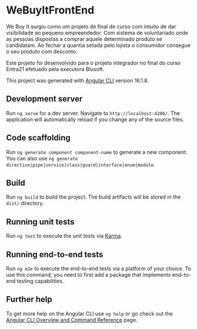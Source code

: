 # WeBuyItFrontEnd

We Buy It surgiu como um projeto de final de curso com intuito de dar visibilidade ao pequeno empreendedor. 
Com sistema de voluntariado onde as pessoas dispostas a comprar aquele determinado produto se candidatam. 
Ao fechar a quantia setada pelo lojista o consumidor consegue o seu produto com desconto. 

Este projeto foi desenvolvido para o projeto integrador no final do curso Entra21 efetuado pela executora Blusoft.

This project was generated with [Angular CLI](https://github.com/angular/angular-cli) version 16.1.8.

## Development server

Run `ng serve` for a dev server. Navigate to `http://localhost:4200/`. The application will automatically reload if you change any of the source files.

## Code scaffolding

Run `ng generate component component-name` to generate a new component. You can also use `ng generate directive|pipe|service|class|guard|interface|enum|module`.

## Build

Run `ng build` to build the project. The build artifacts will be stored in the `dist/` directory.

## Running unit tests

Run `ng test` to execute the unit tests via [Karma](https://karma-runner.github.io).

## Running end-to-end tests

Run `ng e2e` to execute the end-to-end tests via a platform of your choice. To use this command, you need to first add a package that implements end-to-end testing capabilities.

## Further help

To get more help on the Angular CLI use `ng help` or go check out the [Angular CLI Overview and Command Reference](https://angular.io/cli) page.
